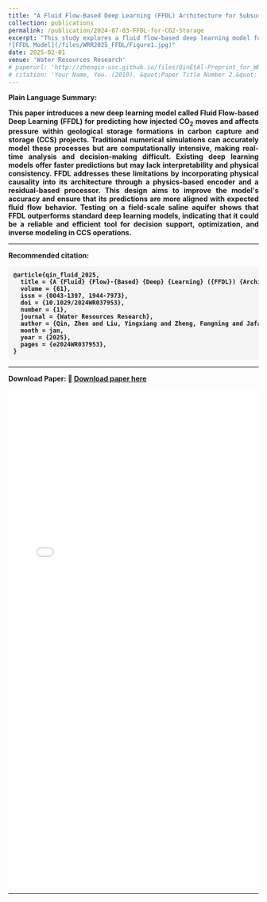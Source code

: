 ```yaml
---
title: "A Fluid Flow‐Based Deep Learning (FFDL) Architecture for Subsurface Flow Systems with Application to Geologic CO<sub>2</sub> Storage"
collection: publications
permalink: /publication/2024-07-03-FFDL-for-CO2-Storage
excerpt: "This study explores a fluid flow-based deep learning model for predicting CO<sub>2</sub> storage dynamics in geologic formations, enhancing spatiotemporal prediction accuracy and extrapolation capability.
![FFDL Model](/files/WRR2025_FFDL/Figure1.jpg)"
date: 2025-02-01
venue: 'Water Resources Research'
# paperurl: 'http://zhenqin-usc.github.io/files/QinEtAl-Preprint_for_WRR_2024-FFDL_for_GCS_Spatiotemporal_Prediction.pdf'
# citation: 'Your Name, You. (2010). &quot;Paper Title Number 2.&quot; <i>Journal 1</i>. 1(2).'
---
```


<b>Plain Language Summary:<b>
<div style="text-align: justify;">
This paper introduces a new deep learning model called Fluid Flow-based Deep Learning (FFDL) for predicting how injected CO<sub>2</sub> moves and affects pressure within geological storage formations in carbon capture and storage (CCS) projects. Traditional numerical simulations can accurately model these processes but are computationally intensive, making real-time analysis and decision-making difficult. Existing deep learning models offer faster predictions but may lack interpretability and physical consistency. FFDL addresses these limitations by incorporating physical causality into its architecture through a physics-based encoder and a residual-based processor. This design aims to improve the model's accuracy and ensure that its predictions are more aligned with expected fluid flow behavior. Testing on a field-scale saline aquifer shows that FFDL outperforms standard deep learning models, indicating that it could be a reliable and efficient tool for decision support, optimization, and inverse modeling in CCS operations.
</div>

---

<b>Recommended citation:</b>
<pre style="font-size: 12px; background-color: #f5f5f5; padding: 10px; border-radius: 5px; overflow-x: auto;">
@article{qin_fluid_2025,
  title = {A {Fluid} {Flow}-{Based} {Deep} {Learning} ({FFDL}) {Architecture} for {Subsurface} {Flow} {Systems} {With} {Application} to {Geologic} {CO}$_2$ {Storage}},
  volume = {61},
  issn = {0043-1397, 1944-7973},
  doi = {10.1029/2024WR037953},
  number = {1},
  journal = {Water Resources Research},
  author = {Qin, Zhen and Liu, Yingxiang and Zheng, Fangning and Jafarpour, Behnam},
  month = jan,
  year = {2025},
  pages = {e2024WR037953},
}
</pre>

---

<b>Download Paper:<b>
📄 [Download paper here](http://zhenqin-usc.github.io/files/QinEtAl-WRR_2025-FFDL_for_GCS.pdf)

<iframe src="/files/QinEtAl-WRR_2025-FFDL_for_GCS.pdf" width="100%" height="1000px" style="border: none;"></iframe>

---
